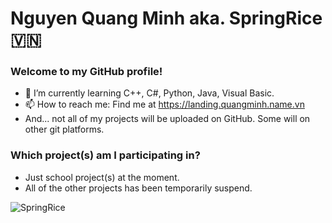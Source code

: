 # Nguyen Quang Minh aka. SpringRice 🇻🇳

### Welcome to my GitHub profile!
- 🌱 I’m currently learning C++, C#, Python, Java, Visual Basic.
- 📫 How to reach me: Find me at https://landing.quangminh.name.vn
- And... not all of my projects will be uploaded on GitHub. Some will on other git platforms.

### Which project(s) am I participating in?
- Just school project(s) at the moment.
- All of the other projects has been temporarily suspend.

![SpringRice](https://github-readme-stats.vercel.app/api?username=soscaster&show_icons=true)
